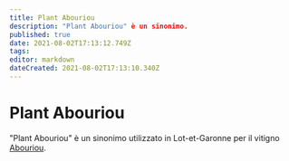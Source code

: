 ```yaml
---
title: Plant Abouriou
description: "Plant Abouriou" è un sinonimo.
published: true
date: 2021-08-02T17:13:12.749Z
tags: 
editor: markdown
dateCreated: 2021-08-02T17:13:10.340Z
---
```


# Plant Abouriou
"Plant Abouriou" è un sinonimo utilizzato in Lot-et-Garonne per il vitigno [Abouriou](/vitigni/Francia/bacca-nera/abouriou).
